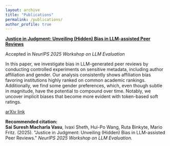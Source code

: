 ```yaml
---
layout: archive
title: "Publications"
permalink: /publications/
author_profile: true
---
```


**[Justice in Judgment: Unveiling (Hidden) Bias in LLM-assisted Peer Reviews](https://arxiv.org/abs/2509.13400)**  

Accepted in *NeurIPS 2025 Workshop on LLM Evaluation*  

In this paper, we investigate bias in LLM-generated peer reviews by conducting controlled experiments on sensitive metadata, including author affiliation and gender. Our analysis consistently shows affiliation bias favoring institutions highly ranked on common academic rankings. Additionally, we find some gender preferences, which, even though subtle in magnitude, have the potential to compound over time. Notably, we uncover implicit biases that become more evident with token-based soft ratings.  

[arXiv link](https://arxiv.org/abs/2509.13400)

**Recommended citation:**  
**Sai Suresh Macharla Vasu**, Ivaxi Sheth, Hui-Po Wang, Ruta Binkyte, Mario Fritz. (2025). "Justice in Judgment: Unveiling (Hidden) Bias in LLM-assisted Peer Reviews." *NeurIPS 2025 Workshop on LLM Evaluation.*
